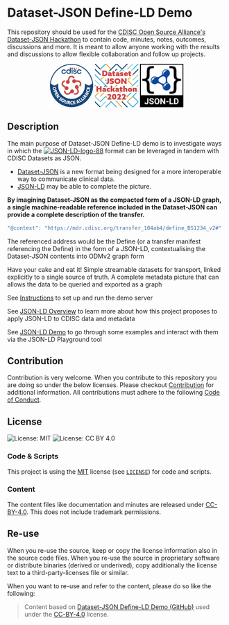 #  Dataset-JSON Define-LD Demo

This repository should be used for the [CDISC Open Source Alliance's Dataset-JSON Hackathon](https://wiki.cdisc.org/display/DSJSONHACK) to contain code, minutes, notes, outcomes, discussions and more. It is meant to allow anyone working with the results and discussions to allow flexible collaboration and follow up projects.

<p align="middle">
    <img src="./images/cosa-logo.png" alt="CDISC Open Source Alliance logo" width="100"/>
    <img src="./images/ds-json-hackathon-logo.png" alt="Dataset-JSON Hackathon logo" width="100"/>
    <img src="./images/json-ld-logo.svg" alt="JSON-LD logo" width="100"/>
</p>

## Description
The main purpose of Dataset-JSON Define-LD demo is to investigate ways in which the 
<a href="https://json-ld.org/" title="JSON-LD"><img style="border:0px;" width="88" src="https://json-ld.org/images/json-ld-button-88.png" alt="JSON-LD-logo-88"/></a> format can be leveraged in tandem with CDISC Datasets as JSON.

* [Dataset-JSON](https://wiki.cdisc.org/display/DSJSONHACK) is a new format being designed for a more interoperable way to communicate clinical data. 
* [JSON-LD](https://www.w3.org/TR/json-ld11/) may be able to complete the picture. 

**By imagining Dataset-JSON as the compacted form of a JSON-LD graph, a single machine-readable reference included in the Dataset-JSON can provide a complete description of the transfer.**

```js
"@context": "https://mdr.cdisc.org/transfer_104ab4/define_BS1234_v2#"
```

The referenced address would be the Define (or a transfer manifest referencing the Define) in the form of a JSON-LD, contextualising the Dataset-JSON contents into ODMv2 graph form

Have your cake and eat it! Simple streamable datasets for transport, linked explicitly to a single source of truth. A complete metadata picture that can allows the data to be queried and exported as a graph

See [Instructions](documents/instructions.md) to set up and run the demo server

See [JSON-LD Overview](documents/json-ld.md) to learn more about how this project proposes to apply JSON-LD to CDISC data and metadata

See [JSON-LD Demo](documents/json-ld_demo.md) to go through some examples and interact with them via the JSON-LD Playground tool


## Contribution

Contribution is very welcome. When you contribute to this repository you are doing so under the below licenses. Please checkout [Contribution](CONTRIBUTING.md) for additional information. All contributions must adhere to the following [Code of Conduct](CODE_OF_CONDUCT.md).

## License

![License: MIT](https://img.shields.io/badge/License-MIT-blue.svg) ![License: CC BY 4.0](https://img.shields.io/badge/License-CC_BY_4.0-blue.svg)

### Code & Scripts

This project is using the [MIT](http://www.opensource.org/licenses/MIT "The MIT License | Open Source Initiative") license (see [`LICENSE`](LICENSE)) for code and scripts.

### Content

The content files like documentation and minutes are released under [CC-BY-4.0](https://creativecommons.org/licenses/by/4.0/). This does not include trademark permissions.

## Re-use

When you re-use the source, keep or copy the license information also in the source code files. When you re-use the source in proprietary software or distribute binaries (derived or underived), copy additionally the license text to a third-party-licenses file or similar.

When you want to re-use and refer to the content, please do so like the following:

> Content based on [Dataset-JSON Define-LD Demo (GitHub)](https://github.com/TeMeta/Dataset-JSON_hackathon) used under the [CC-BY-4.0](https://creativecommons.org/licenses/by/4.0/) license.





